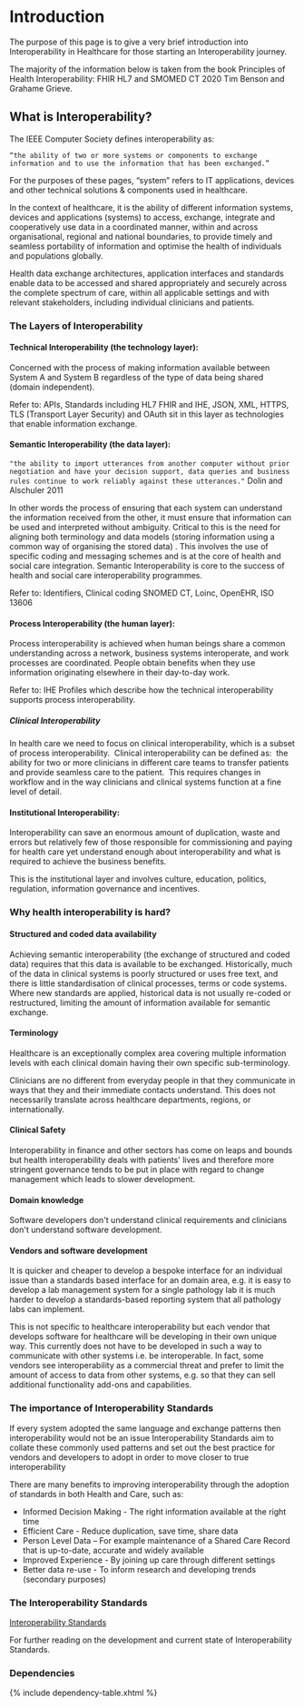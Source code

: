 # Introduction

The purpose of this page is to give a very brief introduction into Interoperability in Healthcare for those starting an Interoperability journey. 


The majority of the information below is taken from the book Principles of Health Interoperability: FHIR HL7 and SMOMED CT 2020 Tim Benson and Grahame Grieve.

## What is Interoperability?

The IEEE Computer Society defines interoperability as:

`“the ability of two or more systems or components to exchange information and to use the information that has been exchanged.”`

For the purposes of these pages, “system” refers to IT applications, devices and other technical solutions & components used in healthcare.

In the context of healthcare, it is the ability of different information systems, devices and applications (systems) to access, exchange, integrate and cooperatively use data in a coordinated manner, within and across organisational, regional and national boundaries, to provide timely and seamless portability of information and optimise the health of individuals and populations globally.

Health data exchange architectures, application interfaces and standards enable data to be accessed and shared appropriately and securely across the complete spectrum of care, within all applicable settings and with relevant stakeholders, including individual clinicians and patients.

### The Layers of Interoperability

#### Technical Interoperability (the technology layer):

Concerned with the process of making information available between System A and System B regardless of the type of data being shared (domain independent).




Refer to: APIs, Standards including HL7 FHIR and IHE, JSON, XML, HTTPS, TLS (Transport Layer Security) and OAuth sit in this layer as technologies that enable information exchange.

####  Semantic Interoperability (the data layer):

`"the ability to import utterances from another computer without prior negotiation and have your decision support, data queries and business rules continue to work reliably against these utterances."`
Dolin and Alschuler 2011

In other words the process of ensuring that each system can understand the information received from the other, it must ensure that information can be used and interpreted without ambiguity.
Critical to this is the need for aligning both terminology and data models (storing information using a common way of organising the stored data) .
This involves the use of specific coding and messaging schemes and is at the core of health and social care integration.
Semantic Interoperability is core to the success of health and social care interoperability programmes.




Refer to: Identifiers, Clinical coding SNOMED CT, Loinc, OpenEHR, ISO 13606 

#### Process Interoperability (the human layer):

Process interoperability is achieved when human beings share a common understanding across a network, business systems interoperate, and work processes are coordinated.
People obtain benefits when they use information originating elsewhere in their day-to-day work.



Refer to: IHE Profiles which describe how the technical interoperability supports process interoperability.

##### Clinical Interoperability

In health care we need to focus on clinical interoperability, which is a subset of process interoperability.  Clinical interoperability can be defined as: 
the ability for two or more clinicians in different care teams to transfer patients and provide seamless care to the patient. 
This requires changes in workflow and in the way clinicians and clinical systems function at a fine level of detail.

#### Institutional Interoperability:

Interoperability can save an enormous amount of duplication, waste and errors but relatively few of those responsible for commissioning and paying for health care yet understand enough about interoperability and what is required to achieve the business benefits. 

This is the institutional layer and involves culture, education, politics, regulation, information governance and incentives.

### Why health interoperability is hard?

#### Structured and coded data availability

Achieving semantic interoperability (the exchange of structured and coded data) requires that this data is available to be exchanged. Historically, much of the data in clinical systems is poorly structured or uses free text, and there is little standardisation of clinical processes, terms or code systems. Where new standards are applied, historical data is not usually re-coded or restructured, limiting the amount of information available for semantic exchange. 

#### Terminology

Healthcare is an exceptionally complex area covering multiple information levels with each clinical domain having their own specific sub-terminology.

Clinicians are no different from everyday people in that they communicate in ways that they and their immediate contacts understand. This does not necessarily translate across healthcare departments, regions, or internationally.

#### Clinical Safety

Interoperability in finance and other sectors has come on leaps and bounds but health interoperability deals with patients' lives and therefore more stringent governance tends to be put in place with regard to change management which leads to slower development.

#### Domain knowledge

Software developers don't understand clinical requirements and clinicians don't understand software development.

#### Vendors and software development

It is quicker and cheaper to develop a bespoke interface for an individual issue than a standards based interface for an domain area, e.g. it is easy to develop a lab management system for a single pathology lab it is much harder to develop a standards-based reporting system that all pathology labs can implement.

This is not specific to healthcare interoperability but each vendor that develops software for healthcare will be developing in their own unique way. This currently does not have to be developed in such a way to communicate with other systems i.e. be interoperable. In fact, some vendors see interoperability as a commercial threat and prefer to limit the amount of access to data from other systems, e.g. so that they can sell additional functionality add-ons and capabilities.

### The importance of Interoperability Standards

If every system adopted the same language and exchange patterns then interoperability would not be an issue
Interoperability Standards aim to collate these commonly used patterns and set out the best practice for vendors and developers to adopt in order to move closer to true interoperability

There are many benefits to improving interoperability through the adoption of standards in both Health and Care, such as:

 - Informed Decision Making - The right information available at the right time
 - Efficient Care - Reduce duplication, save time, share data
 - Person Level Data – For example maintenance of a Shared Care Record that is up-to-date, accurate and widely available
 - Improved Experience - By joining up care through different settings
 - Better data re-use - To inform research and developing trends (secondary purposes)

### The Interoperability Standards

[Interoperability Standards](interoperability-standards.html)

For further reading on the development and current state of Interoperability Standards.

### Dependencies

{% include dependency-table.xhtml %}

